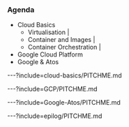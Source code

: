 ### Agenda

- Cloud Basics
    - Virtualisation |
    - Container and Images |
    - Container Orchestration |
- Google Cloud Platform
- Google & Atos



---?include=cloud-basics/PITCHME.md

---?include=GCP/PITCHME.md

---?include=Google-Atos/PITCHME.md

---?include=epilog/PITCHME.md

